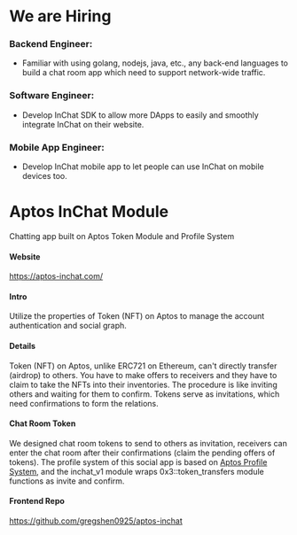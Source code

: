 # We are Hiring
### Backend Engineer:
  - Familiar with using golang, nodejs, java, etc., any back-end languages to build a chat room app which need to support network-wide traffic.

### Software Engineer:
  - Develop InChat SDK to allow more DApps to easily and smoothly integrate InChat on their website.

### Mobile App Engineer:
  - Develop InChat mobile app to let people can use InChat on mobile devices too.

# Aptos InChat Module
Chatting app built on Aptos Token Module and Profile System

#### Website
https://aptos-inchat.com/

#### Intro
Utilize the properties of Token (NFT) on Aptos to manage the account authentication and social graph.

#### Details
Token (NFT) on Aptos, unlike ERC721 on Ethereum, can't directly transfer (airdrop) to others. You have to make offers to receivers and they have to claim to take the NFTs into their inventories. The procedure is like inviting others and waiting for them to confirm. Tokens serve as invitations, which need confirmations to form the relations.

#### Chat Room Token
We designed chat room tokens to send to others as invitation, receivers can enter the chat room after their confirmations (claim the pending offers of tokens). The profile system of this social app is based on [Aptos Profile System](https://github.com/JustaLiang/aptos-profile-system), and the inchat_v1 module wraps 0x3::token_transfers module functions as invite and confirm.

#### Frontend Repo
https://github.com/gregshen0925/aptos-inchat
